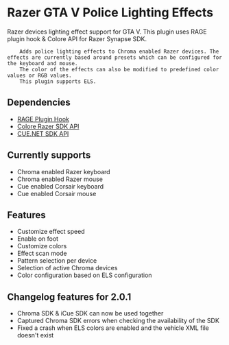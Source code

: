 # Razer GTA V Police Lighting Effects

Razer devices lighting effect support for GTA V.
This plugin uses RAGE plugin hook & Colore API for Razer Synapse SDK.
    
        Adds police lighting effects to Chroma enabled Razer devices. The effects are currently based around presets which can be configured for the keyboard and mouse. 
        The color of the effects can also be modified to predefined color values or RGB values.
        This plugin supports ELS.

## Dependencies

- [RAGE Plugin Hook](http://ragepluginhook.net/)
- [Colore Razer SDK API](https://github.com/chroma-sdk/Colore)
- [CUE.NET SDK API](https://github.com/DarthAffe/CUE.NET)

## Currently supports

- Chroma enabled Razer keyboard
- Chroma enabled Razer mouse
- Cue enabled Corsair keyboard
- Cue enabled Corsair mouse

## Features

- Customize effect speed
- Enable on foot
- Customize colors
- Effect scan mode
- Pattern selection per device
- Selection of active Chroma devices
- Color configuration based on ELS configuration

## Changelog features for 2.0.1

- Chroma SDK & iCue SDK can now be used together
- Captured Chroma SDK errors when checking the availability of the SDK
- Fixed a crash when ELS colors are enabled and the vehicle XML file doesn't exist